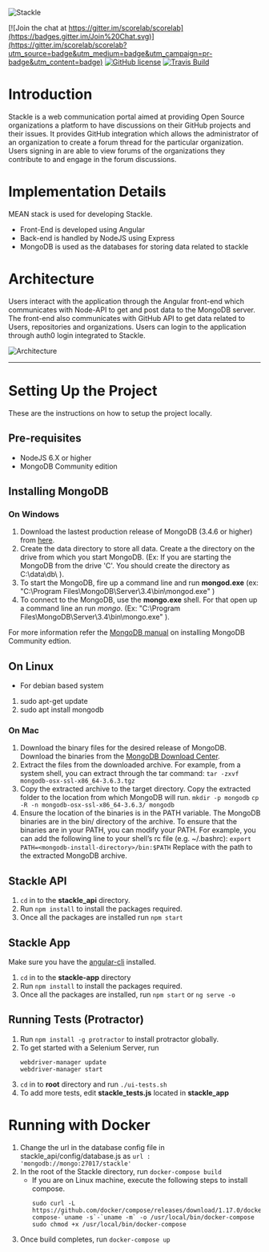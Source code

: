 ![Stackle](https://gdurl.com/66Sl)

[![Join the chat at https://gitter.im/scorelab/scorelab](https://badges.gitter.im/Join%20Chat.svg)](https://gitter.im/scorelab/scorelab?utm_source=badge&utm_medium=badge&utm_campaign=pr-badge&utm_content=badge) [![GitHub license](https://img.shields.io/badge/License-Apache%202.0-blue.svg)](https://raw.githubusercontent.com/scorelab/stackle/master/LICENSE) [![Travis Build](https://api.travis-ci.org/scorelab/Stackle.svg?branch=master)](https://travis-ci.org/scorelab/Stackle)

# Introduction

Stackle is a web communication portal aimed at providing Open Source organizations a platform to have discussions on their GitHub projects and their issues. It provides GitHub integration which allows the administrator of an organization to create a forum thread for the particular organization. Users signing in are able to view forums of the organizations they contribute to and engage in the forum discussions.

# Implementation Details

MEAN stack is used for developing Stackle.

-   Front-End is developed using Angular
-   Back-end is handled by NodeJS using Express
-   MongoDB is used as the databases for storing data related to stackle

# Architecture

Users interact with the application through the Angular front-end which communicates with Node-API to get and post data to the MongoDB server. The front-end also communicates with GitHub API to get data related to Users, repositories and organizations. Users can login to the application through auth0 login integrated to Stackle.

![Architecture](./stackle_app/app/images/architecture.jpg)

---

# Setting Up the Project

These are the instructions on how to setup the project locally.

## Pre-requisites

-   NodeJS 6.X or higher
-   MongoDB Community edition

## Installing MongoDB

### On Windows

1. Download the lastest production release of MongoDB (3.4.6 or higher) from [here](https://www.mongodb.com/download-center#community).
2. Create the data directory to store all data. Create a the directory on the drive from which you start MongoDB. (Ex: If you are starting the MongoDB from the drive 'C'. You should create the directory as C:\data\db\ ).
3. To start the MongoDB, fire up a command line and run **mongod.exe** (ex: "C:\Program Files\MongoDB\Server\3.4\bin\mongod.exe" )
4. To connect to the MongoDB, use the **mongo.exe** shell. For that open up a command line an run _mongo_. (Ex: "C:\Program Files\MongoDB\Server\3.4\bin\mongo.exe" ).

For more information refer the [MongoDB manual](https://docs.mongodb.com/manual/administration/install-community/) on installing MongoDB Community edtion.

## On Linux

-   For debian based system

1. sudo apt-get update
2. sudo apt install mongodb

### On Mac

1. Download the binary files for the desired release of MongoDB.
   Download the binaries from the [MongoDB Download Center](www.mongodb.com/download-center).
2. Extract the files from the downloaded archive.
   For example, from a system shell, you can extract through the tar command:
   `tar -zxvf mongodb-osx-ssl-x86_64-3.6.3.tgz`
3. Copy the extracted archive to the target directory.
   Copy the extracted folder to the location from which MongoDB will run.
   `mkdir -p mongodb`
   `cp -R -n mongodb-osx-ssl-x86_64-3.6.3/ mongodb`
4. Ensure the location of the binaries is in the PATH variable.
   The MongoDB binaries are in the bin/ directory of the archive. To ensure that the binaries are in your PATH, you can modify your PATH.
   For example, you can add the following line to your shell’s rc file (e.g. ~/.bashrc):
   `export PATH=<mongodb-install-directory>/bin:$PATH`
   Replace <mongodb-install-directory> with the path to the extracted MongoDB archive.

## Stackle API

1. `cd` in to the **stackle_api** directory.
2. Run `npm install` to install the packages required.
3. Once all the packages are installed run `npm start`

## Stackle App

Make sure you have the [angular-cli](https://cli.angular.io/) installed.

1. `cd` in to the **stackle-app** directory
2. Run `npm install` to install the packages required.
3. Once all the packages are installed, run `npm start` or `ng serve -o`

## Running Tests (Protractor)

1. Run `npm install -g protractor` to install protractor globally.
2. To get started with a Selenium Server, run
    ```
    webdriver-manager update
    webdriver-manager start
    ```
3. `cd` in to **root** directory and run `./ui-tests.sh`
4. To add more tests, edit **stackle_tests.js** located in **stackle_app**

# Running with Docker

1. Change the url in the database config file in stackle_api/config/database.js as `url : 'mongodb://mongo:27017/stackle'`
2. In the root of the Stackle directory, run `docker-compose build`
    - If you are on Linux machine, execute the following steps to install compose.
        ```
        sudo curl -L https://github.com/docker/compose/releases/download/1.17.0/docker-compose-`uname -s`-`uname -m` -o /usr/local/bin/docker-compose
        sudo chmod +x /usr/local/bin/docker-compose
        ```
3. Once build completes, run `docker-compose up`

